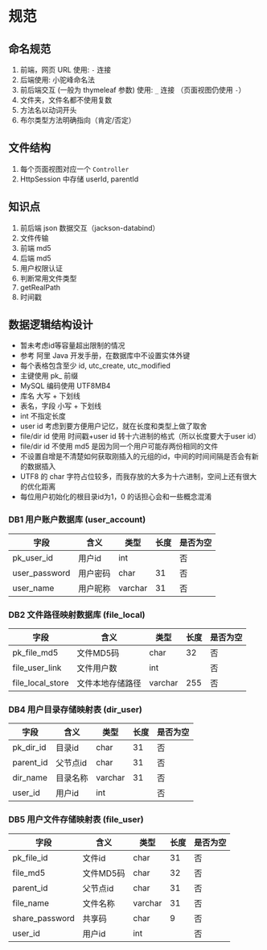# 规范

## 命名规范

1. 前端，网页 URL 使用: `-` 连接
2. 后端使用: 小驼峰命名法
3. 前后端交互 (一般为 thymeleaf 参数) 使用: `_` 连接 （页面视图仍使用 `-`）
4. 文件夹，文件名都不使用复数
5. 方法名以动词开头
6. 布尔类型方法明确指向（肯定/否定）

## 文件结构

1. 每个页面视图对应一个 `Controller`
2. HttpSession 中存储 userId, parentId

## 知识点

1. 前后端 json 数据交互（jackson-databind）
2. 文件传输
3. 前端 md5
4. 后端 md5
5. 用户权限认证
6. 判断常用文件类型
7. getRealPath
8. 时间戳

## 数据逻辑结构设计

- 暂未考虑id等容量超出限制的情况
- 参考 阿里 Java 开发手册，在数据库中不设置实体外键
- 每个表格包含至少 id, utc_create, utc_modified
- 主键使用 pk_ 前缀
- MySQL 编码使用 UTF8MB4
- 库名 大写 + 下划线
- 表名，字段 小写 + 下划线
- int 不指定长度
- user id 考虑到要方便用户记忆，就在长度和类型上做了取舍
- file/dir id 使用 时间戳+user id 转十六进制的格式（所以长度要大于user id）
- file/dir id 不使用 md5 是因为同一个用户可能存两份相同的文件
- 不设置自增是不清楚如何获取刚插入的元组的id，中间的时间间隔是否会有新的数据插入
- UTF8 的 char 字符占位较多，而我存放的大多为十六进制，空间上还有很大的优化距离
- 每位用户初始化的根目录id为1，0 的话担心会和一些概念混淆

### DB1 用户账户数据库 (user_account)

|字段|含义|类型|长度|是否为空|
|--|--|--|--|--|
|pk_user_id|用户id|int||否|
|user_password|用户密码|char|31|否|
|user_name|用户昵称|varchar|31|否|

### DB2 文件路径映射数据库 (file_local)

|字段|含义|类型|长度|是否为空|
|--|--|--|--|--|
|pk_file_md5|文件MD5码|char|32|否|
|file_user_link|文件用户数|int||否|
|file_local_store|文件本地存储路径|varchar|255|否|

### DB4 用户目录存储映射表 (dir_user)

|字段|含义|类型|长度|是否为空|
|--|--|--|--|--|
|pk_dir_id|目录id|char|31|否|
|parent_id|父节点id|char|31|否|
|dir_name|目录名称|varchar|31|否|
|user_id|用户id|int||否|

### DB5 用户文件存储映射表 (file_user)

|字段|含义|类型|长度|是否为空|
|--|--|--|--|--|
|pk_file_id|文件id|char|31|否|
|file_md5|文件MD5码|char|32|否|
|parent_id|父节点id|char|31|否|
|file_name|文件名称|varchar|31|否|
|share_password|共享码|char|9|否|
|user_id|用户id|int||否|

